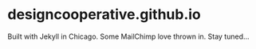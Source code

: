 # designcooperative.github.io

Built with Jekyll in Chicago. Some MailChimp love thrown in. Stay tuned...
